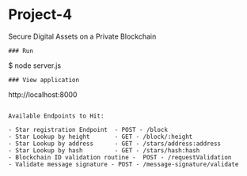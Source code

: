 # Project-4

Secure Digital Assets on a Private Blockchain


```
### Run
``` 

$ node server.js

```
### View application
``` 

http://localhost:8000
```

Available Endpoints to Hit:

- Star registration Endpoint  - POST - /block
- Star Lookup by height       - GET - /block/:height
- Star Lookup by address      - GET - /stars/address:address
- Star Lookup by hash         - GET - /stars/hash:hash
- Blockchain ID validation routine -  POST - /requestValidation
- Validate message signature - POST - /message-signature/validate